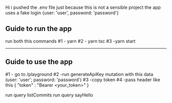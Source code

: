 Hi
i pushed the .env file just because this is not a sensible project
the app uses a fake login
{user: 'user', password: 'password'}

## Guide to run the app

run both this commands
#1 - yarn
#2 - yarn tsc
#3 -yarn start

---

## Guide to use the app

#1 - go to /playground
#2 -run generateApiKey mutation with this data (user: 'user'; password: 'password')
#3 -copy token
#4 -pass header like this
{
"token" : "Bearer <your_token>"
}

run query listCommits
run query sayHello
